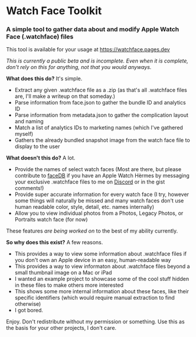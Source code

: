 # Watch Face Toolkit
### A simple tool to gather data about and modify Apple Watch Face (.watchface) files
This tool is available for your usage at https://watchface.pages.dev

*This is currently a public beta and is incomplete. Even when it is complete, don't rely on this for anything, not that you would anyways.*

**What does this do?** It's simple.
- Extract any given .watchface file as a .zip (as that's all .watchface files are, I'll make a writeup on that someday.)
- Parse information from face.json to gather the bundle ID and analytics ID
- Parse information from metadata.json to gather the complication layout and naming
- Match a list of analytics IDs to marketing names (which I've gathered myself)
- Gathers the already bundled snapshot image from the watch face file to display to the user

**What doesn't this do?** A lot.
- Provide the names of select watch faces (Most are there, but please contribute to [faceDB](https://gist.github.com/CtrliPhones/f8d7e006f80a2c78e378f093608667fa) if you have an Apple Watch Hèrmes by messaging your exclusive .watchface files to me on [Discord](https://discord.com/users/663444424155463682) or in the gist comments!)
- Provide super accurate information for every watch face (I try, however some things will naturally be missed and many watch faces don't use human readable color, style, detail, etc. names internally)
- Allow you to view individual photos from a Photos, Legacy Photos, or Portraits watch face (for now)

These features *are being worked on* to the best of my ability currently.

**So why does this exist?** A few reasons.
- This provides a way to view some information about .watchface files if you don't own an Apple device in an easy, human-readable way
- This provides a way to view informaton about .watchface files beyond a small thumbnail image on a Mac or iPad
- I wanted an example project to showcase some of the cool stuff hidden in these files to make others more interested
- This shows some more internal information about these faces, like their specific identifiers (which would require manual extraction to find otherwise)
- I got bored.

Enjoy. Don't redistribute without my permission or something. Use this as the basis for your other projects, I don't care.
